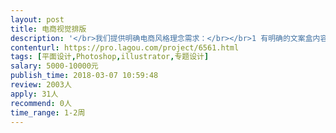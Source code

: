 ```yaml
---                
layout: post       
title: 电商视觉排版           
description: '</br>我们提供明确电商风格理念需求：</br></br>1 有明确的文案盒内容逻辑</br></br>2 需要能理解意思和调性做出优质 电商排版的人</br></br>3 对排版和图形设计有较高审美和理解的</br>'     
contenturl: https://pro.lagou.com/project/6561.html      
tags: [平面设计,Photoshop,illustrator,专题设计]            
salary: 5000-10000元          
publish_time: 2018-03-07 10:59:48         
review: 2003人                   
apply: 31人                   
recommend: 0人                   
time_range: 1-2周              
---                 
```

